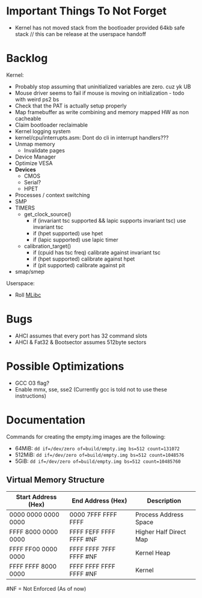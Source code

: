 # Important Things To Not Forget
- Kernel has not moved stack from the bootloader provided 64kb safe stack // this can be release at the userspace handoff

# Backlog
Kernel:
  - Probably stop assuming that uninitialized variables are zero. cuz yk UB
  - Mouse driver seems to fail if mouse is moving on initialization - todo with weird ps2 bs
  - Check that the PAT is actually setup properly
  - Map framebuffer as write combining and memory mapped HW as non cacheable
  - Claim bootloader reclaimable
  - Kernel logging system
  - kernel/cpu/interrupts.asm: Dont do cli in interrupt handlers???
  - Unmap memory
    - Invalidate pages
  - Device Manager
  - Optimize VESA
  - **Devices**
    - CMOS
    - Serial?
    - HPET
  - Processes / context switching
  - SMP
  - TIMERS
    - get_clock_source()
      - if (invariant tsc supported && lapic supports invariant tsc) use invariant tsc
      - if (hpet supported) use hpet
      - if (lapic supported) use lapic timer
    - calibration_target()
      - if (cpuid has tsc freq) calibrate against invariant tsc
      - if (hpet supported) calibrate against hpet 
      - if (pit supported) calibrate against pit
  - smap/smep

Userspace:
  - Roll [MLibc](https://github.com/managarm/mlibc)

# Bugs
- AHCI assumes that every port has 32 command slots
- AHCI & Fat32 & Bootsector assumes 512byte sectors

# Possible Optimizations
- GCC O3 flag?
- Enable mmx, sse, sse2 (Currently gcc is told not to use these instructions)

# Documentation
Commands for creating the empty.img images are the following:
- 64MiB: `dd if=/dev/zero of=build/empty.img bs=512 count=131072`
- 512MiB: `dd if=/dev/zero of=build/empty.img bs=512 count=1048576`
- 5GiB: `dd if=/dev/zero of=build/empty.img bs=512 count=10485760`

## Virtual Memory Structure
|Start Address (Hex)|End Address (Hex)|Description|
|-|-|-|
|0000 0000 0000 0000|0000 7FFF FFFF FFFF|Process Address Space|
|FFFF 8000 0000 0000|FFFF FEFF FFFF FFFF #NF|Higher Half Direct Map|
|FFFF FF00 0000 0000|FFFF FFFF 7FFF FFFF #NF|Kernel Heap|
|FFFF FFFF 8000 0000|FFFF FFFF FFFF FFFF #NF|Kernel|

#NF = Not Enforced (As of now)